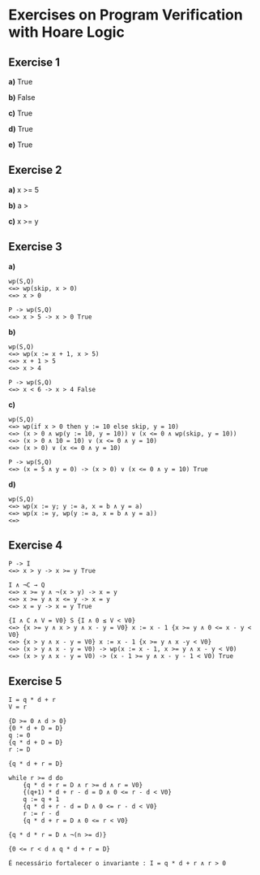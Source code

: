 # Exercises on Program Verification with Hoare Logic

## Exercise 1

**a)** True

**b)** False

**c)** True

**d)** True

**e)** True

## Exercise 2

**a)** x >= 5

**b)** a >

**c)** x >= y

## Exercise 3

**a)**

```
wp(S,Q) 
<=> wp(skip, x > 0) 
<=> x > 0

P -> wp(S,Q) 
<=> x > 5 -> x > 0 True
```

**b)**

```
wp(S,Q) 
<=> wp(x := x + 1, x > 5) 
<=> x + 1 > 5 
<=> x > 4

P -> wp(S,Q) 
<=> x < 6 -> x > 4 False
```

**c)**

```
wp(S,Q) 
<=> wp(if x > 0 then y := 10 else skip, y = 10) 
<=> (x > 0 ∧ wp(y := 10, y = 10)) ∨ (x <= 0 ∧ wp(skip, y = 10)) 
<=> (x > 0 ∧ 10 = 10) ∨ (x <= 0 ∧ y = 10) 
<=> (x > 0) ∨ (x <= 0 ∧ y = 10)

P -> wp(S,Q) 
<=> (x = 5 ∧ y = 0) -> (x > 0) ∨ (x <= 0 ∧ y = 10) True
```

**d)**

```
wp(S,Q) 
<=> wp(x := y; y := a, x = b ∧ y = a) 
<=> wp(x := y, wp(y := a, x = b ∧ y = a)) 
<=>

```

## Exercise 4

```
P -> I 
<=> x > y -> x >= y True

I ∧ ¬C → Q 
<=> x >= y ∧ ¬(x > y) -> x = y 
<=> x >= y ∧ x <= y -> x = y 
<=> x = y -> x = y True

{I ∧ C ∧ V = V0} S {I ∧ 0 ≤ V < V0} 
<=> {x >= y ∧ x > y ∧ x - y = V0} x := x - 1 {x >= y ∧ 0 <= x - y < V0} 
<=> {x > y ∧ x - y = V0} x := x - 1 {x >= y ∧ x -y < V0} 
<=> (x > y ∧ x - y = V0) -> wp(x := x - 1, x >= y ∧ x - y < V0) 
<=> (x > y ∧ x - y = V0) -> (x - 1 >= y ∧ x - y - 1 < V0) True
```

## Exercise 5

```
I = q * d + r
V = r

{D >= 0 ∧ d > 0}
{0 * d + D = D}
q := 0
{q * d + D = D}
r := D

{q * d + r = D}

while r >= d do
    {q * d + r = D ∧ r >= d ∧ r = V0}
    {(q+1) * d + r - d = D ∧ 0 <= r - d < V0}
    q := q + 1
    {q * d + r - d = D ∧ 0 <= r - d < V0}
    r := r - d
    {q * d + r = D ∧ 0 <= r < V0}

{q * d * r = D ∧ ¬(n >= d)}

{0 <= r < d ∧ q * d + r = D}

É necessário fortalecer o invariante : I = q * d + r ∧ r > 0